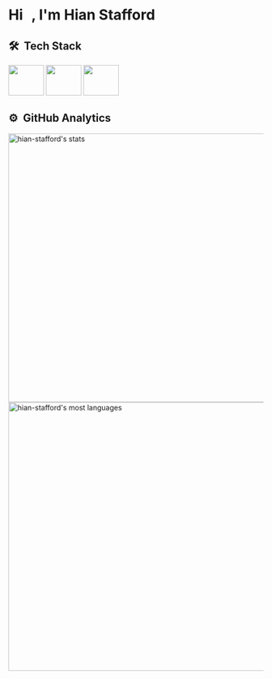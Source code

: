<h1 align="left">Hi <img src="https://raw.githubusercontent.com/kaueMarques/kaueMarques/master/hi.gif" width="10px">, I'm Hian Stafford</h1>


## 🛠 &nbsp;Tech Stack
<img alling="center" height="60" width="70" src="https://cdn.jsdelivr.net/gh/devicons/devicon/icons/vscode/vscode-original-wordmark.svg" /> <img alling="center" height="60" width="70" src="https://cdn.jsdelivr.net/gh/devicons/devicon/icons/python/python-original-wordmark.svg" /> <img alling="center" height="60" width="70" src="https://cdn.jsdelivr.net/gh/devicons/devicon/icons/jupyter/jupyter-original-wordmark.svg" />
          

          

          




## ⚙️ &nbsp;GitHub Analytics

<p align="left">
<img width="530em" src="https://github-readme-stats.vercel.app/api?username=hian-stafford&show_icons=true&theme=vision-friendly-dark" alt="hian-stafford's stats"/>
<img width="530em" src="https://github-readme-stats.vercel.app/api/top-langs/?username=hian-stafford&langs_count=8&theme=vision-friendly-dark" alt="hian-stafford's most languages"/>
</p>

<br><br>
